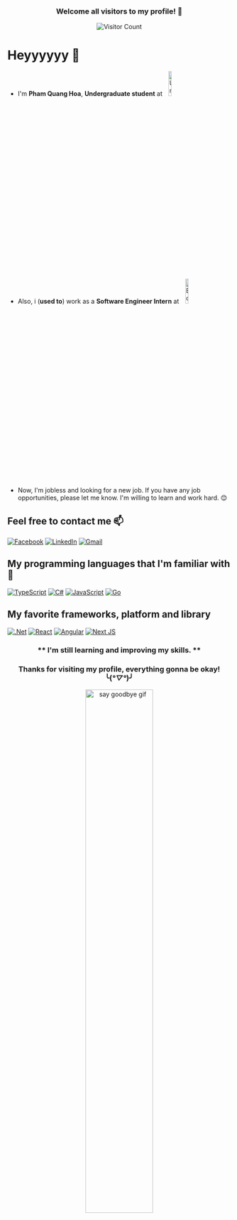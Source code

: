 <div align="center">

### Welcome all visitors to my profile! 🎉

![Visitor Count](https://profile-counter.glitch.me/hoapham2k2/count.svg)

</div>

# Heyyyyyy 👋

- I'm **Pham Quang Hoa**, **Undergraduate student** at <img src="https://en.uit.edu.vn/sites/vi/files/images/Logos/Logo_UIT_Web_Transparent.png" alt="University of Information Technology" width="12%" style="padding:0 10px" />
- Also, i (**used to**) work as a **Software Engineer Intern** at
  <img src="https://i1-sohoa.vnecdn.net/2023/09/06/BGSWSignet-1693961144-3843-1693961148.png?w=500&h=0&q=100&dpr=2&fit=crop&s=WwH3dN0ZPIGF6Ztt3TJDPw" alt="Bosch Global Software Technologies Vietnam" width="12%" style="padding:0 10px" />
- Now, I'm jobless and looking for a new job. If you have any job opportunities, please let me know. I'm willing to learn and work hard. 😊

## Feel free to contact me 📫

[![Facebook](https://img.shields.io/badge/Facebook-%231877F2.svg?style=for-the-badge&logo=Facebook&logoColor=white)](https://www.facebook.com/hoapham.Z)
[![LinkedIn](https://img.shields.io/badge/linkedin-%230077B5.svg?style=for-the-badge&logo=linkedin&logoColor=white)](https://www.linkedin.com/in/phamquanghoa/)
[![Gmail](https://img.shields.io/badge/Gmail-D14836?style=for-the-badge&logo=gmail&logoColor=white)](mailto:phamquanghoaz@gmail.com)

## My programming languages that I'm familiar with 🚀

[![TypeScript](https://img.shields.io/badge/typescript-%23007ACC.svg?style=for-the-badge&logo=typescript&logoColor=white)](https://www.typescriptlang.org/)
[![C#](https://img.shields.io/badge/c%23-%23239120.svg?style=for-the-badge&logo=csharp&logoColor=white)](https://docs.microsoft.com/en-us/dotnet/csharp/)
[![JavaScript](https://img.shields.io/badge/javascript-%23323330.svg?style=for-the-badge&logo=javascript&logoColor=%23F7DF1E)](https://developer.mozilla.org/en-US/docs/Web/JavaScript)
[![Go](https://img.shields.io/badge/go-%2300ADD8.svg?style=for-the-badge&logo=go&logoColor=white)](https://golang.org/)

## My favorite frameworks, platform and library

[![.Net](https://img.shields.io/badge/.NET-5C2D91?style=for-the-badge&logo=.net&logoColor=white)](https://dotnet.microsoft.com/)
[![React](https://img.shields.io/badge/react-%2320232a.svg?style=for-the-badge&logo=react&logoColor=%2361DAFB)](https://reactjs.org/)
[![Angular](https://img.shields.io/badge/angular-%23DD0031.svg?style=for-the-badge&logo=angular&logoColor=white)](https://angular.io/)
[![Next JS](https://img.shields.io/badge/Next-black?style=for-the-badge&logo=next.js&logoColor=white)](https://nextjs.org/)

<div align="center">

### ** I'm still learning and improving my skills. **

### Thanks for visiting my profile, everything gonna be okay! ╰(_°▽°_)╯

<img src="https://media.giphy.com/media/v1.Y2lkPTc5MGI3NjExcmYydnZrem1wcHNqeHVsMDhhbDVlNG1hcHZoc3Z6aDNjbGh4dTVrbyZlcD12MV9pbnRlcm5hbF9naWZfYnlfaWQmY3Q9Zw/VelWewgR6CpNK/giphy.gif" alt="say goodbye gif" width="55%">

</div>
